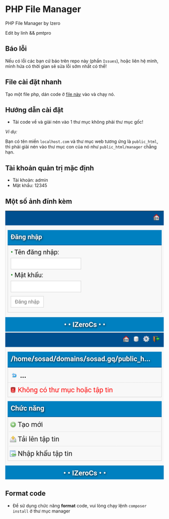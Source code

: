 # PHP File Manager

PHP File Manager by Izero

Edit by linh && pmtpro

## Báo lỗi

Nếu có lỗi các bạn cứ báo trên repo này (phần `Issues`), hoặc liên hệ mình, mình hứa có thời gian sẽ sửa lỗi sớm nhất có thể!

## File cài đặt nhanh

Tạo một file php, dán code ở [file này](https://raw.githubusercontent.com/pmtpro/file-manager/main/install.manager.php.txt) vào và chạy nó.

## Hướng dẫn cài đặt

- Tải code về và giải nén vào 1 thư mục không phải thư mục gốc!

_Ví dụ:_

Bạn có tên miền `localhost.com` và thư mục web tương ứng là `public_html`, thì phải giải nén vào thư mục con của nó như `public_html/manager` chẳng hạn.

## Tài khoản quản trị mặc định

  * Tài khoản: admin
  * Mật khẩu: 12345

## Một số ảnh đính kèm

![image](screenshot.png)
![image](screenshot1.png)

## Format code
- Để sử dụng chức năng **format** code, vui lòng chạy lệnh `composer install` ở thư mục manager
